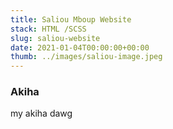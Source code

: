 ```yaml
---
title: Saliou Mboup Website
stack: HTML /SCSS
slug: saliou-website
date: 2021-01-04T00:00:00+00:00
thumb: ../images/saliou-image.jpeg
---
```


### Akiha 
my akiha dawg